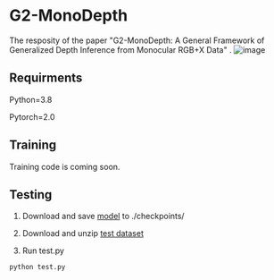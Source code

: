 # G2-MonoDepth

The resposity of the paper "G2-MonoDepth: A General Framework of Generalized Depth Inference from Monocular RGB+X Data" .
![image](https://github.com/Wang-xjtu/G2-MonoDepth/assets/56944916/92feb1ba-c6f7-43ef-90ac-27d1752444a6)

## Requirments

Python=3.8

Pytorch=2.0

## Training

Training code is coming soon.

## Testing 

1. Download and save [model](https://drive.google.com/file/d/1Cp0tRkQE0AAtvtMQcYVnb-cOj9J4CWdZ/view?usp=drive_link) to ./checkpoints/

2. Download and unzip [test dataset](https://drive.google.com/file/d/1rIkCjvSGQd4b-haedEkLkd7pbJM5hiel/view?usp=drive_link)

3. Run test.py

```python
python test.py
```

